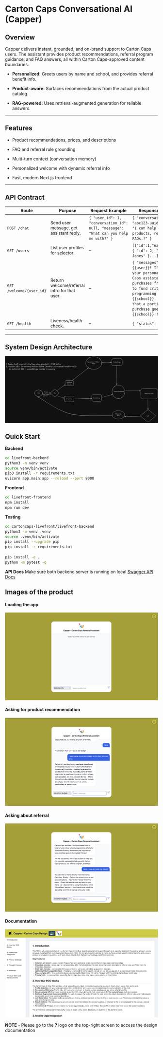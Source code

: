 
# Carton Caps Conversational AI (Capper)

    

## Overview

  

Capper delivers instant, grounded, and on-brand support to Carton Caps users. The assistant provides product recommendations, referral program guidance, and FAQ answers, all within Carton Caps-approved content boundaries.

  

-  **Personalized:** Greets users by name and school, and provides referral benefit info.

-  **Product-aware:** Surfaces recommendations from the actual product catalog.

-  **RAG-powered:** Uses retrieval-augmented generation for reliable answers.


---

  

## Features

  

- Product recommendations, prices, and descriptions

- FAQ and referral rule grounding

- Multi-turn context (conversation memory)

- Personalized welcome with dynamic referral info

- Fast, modern Next.js frontend


---


## API Contract


| Route                    | Purpose                   | Request Example                                            | Response Example           |
|--------------------------|---------------------------|------------------------------------------------------------|----------------------------|
| `POST /chat`             | Send user message, get assistant reply.         | `{ "user_id": 1, "conversation_id": null, "message": "What can you help me with?" }`                        | `{ "conversation_id": "abc123-uuid", "reply": "I can help you with products, referrals, and FAQs.!" }`    |
| `GET /users`             | List user profiles for selector.        | –                                                          | `[{"id":1,"name":"Anna"},{ "id": 2, "name": "Bob Jones" }...]` |
| `GET /welcome/{user_id}` | Return welcome/referral intro for that user.  | –                                                          | `{ "messages": ["Hi {{user}}! I'm Capper, your personal Carton Caps assistant. Your purchases from us help to fund critical school programming efforts for {{school}}. Remember that a portion of your purchase goes to {{school}}!!"] }`  |
 `GET /health` | Liveness/health check.  | –                                                          | `{ "status": "ok" }`  |

---

## System Design Architecture


![System Design Arch](https://github.com/yatharthgarg/cartoncaps-livefront/blob/main/livefront-frontend/public/System%20Design.excalidraw.png)


## Quick Start

**Backend**

```bash
cd livefront-backend
python3 -m venv venv
source venv/bin/activate
pip3 install -r requirements.txt
uvicorn app.main:app --reload --port 8000
```

**Frontend**
```bash
cd livefront-frontend
npm install
npm run dev
```
**Testing**
```bash
cd cartoncaps-livefront/livefront-backend
python3 -m venv .venv
source .venv/bin/activate
pip install --upgrade pip
pip install -r requirements.txt

pip install -e .
python -m pytest -q
```

**API Docs**
Make sure both backend server is running on local
[Swagger API Docs](http://localhost:8000/docs#/default)


## Images of the product

#### Loading the app
![Welcome](https://github.com/yatharthgarg/cartoncaps-livefront/blob/main/livefront-frontend/public/Welcome%20screen.png)

#### Asking for product recommendation
![Product Recs](https://github.com/yatharthgarg/cartoncaps-livefront/blob/main/livefront-frontend/public/Product%20recs.png)

#### Asking about referral
![Referral](https://github.com/yatharthgarg/cartoncaps-livefront/blob/main/livefront-frontend/public/FAQ.png)

#### Documentation
![Documentation](https://github.com/yatharthgarg/cartoncaps-livefront/blob/main/livefront-frontend/public/Documentation.png)

**NOTE** - 
Please go to the **?** logo on the top-right screen to access the design documentation
